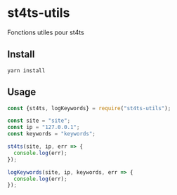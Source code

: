 st4ts-utils
=======

Fonctions utiles pour st4ts

## Install
`yarn install`

## Usage
```javascript
const {st4ts, logKeywords} = require("st4ts-utils");

const site = "site";
const ip = "127.0.0.1";
const keywords = "keywords";

st4ts(site, ip, err => {
  console.log(err);
});

logKeywords(site, ip, keywords, err => {
  console.log(err);
});
```
